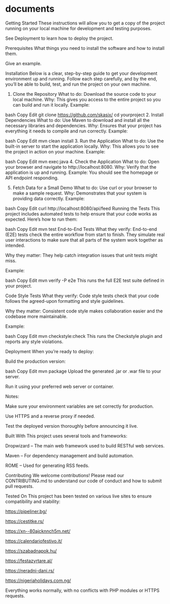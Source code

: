 # documents

Getting Started
These instructions will allow you to get a copy of the project running on your local machine for development and testing purposes.

See Deployment to learn how to deploy the project.

Prerequisites
What things you need to install the software and how to install them.

Give an example.

Installation
Below is a clear, step-by-step guide to get your development environment up and running. Follow each step carefully, and by the end, you’ll be able to build, test, and run the project on your own machine.

1. Clone the Repository
What to do: Download the source code to your local machine.
Why: This gives you access to the entire project so you can build and run it locally.
Example:

bash
Copy
Edit
git clone https://github.com/skasix/
cd yourproject
2. Install Dependencies
What to do: Use Maven to download and install all the necessary libraries and dependencies.
Why: Ensures that your project has everything it needs to compile and run correctly.
Example:

bash
Copy
Edit
mvn clean install
3. Run the Application
What to do: Use the built-in server to start the application locally.
Why: This allows you to see the project in action on your machine.
Example:

bash
Copy
Edit
mvn exec:java
4. Check the Application
What to do: Open your browser and navigate to http://localhost:8080.
Why: Verify that the application is up and running.
Example:
You should see the homepage or API endpoint responding.

5. Fetch Data for a Small Demo
What to do: Use curl or your browser to make a sample request.
Why: Demonstrates that your system is providing data correctly.
Example:

bash
Copy
Edit
curl http://localhost:8080/api/feed
Running the Tests
This project includes automated tests to help ensure that your code works as expected. Here’s how to run them:

bash
Copy
Edit
mvn test
End-to-End Tests
What they verify:
End-to-end (E2E) tests check the entire workflow from start to finish. They simulate real user interactions to make sure that all parts of the system work together as intended.

Why they matter:
They help catch integration issues that unit tests might miss.

Example:

bash
Copy
Edit
mvn verify -P e2e
This runs the full E2E test suite defined in your project.

Code Style Tests
What they verify:
Code style tests check that your code follows the agreed-upon formatting and style guidelines.

Why they matter:
Consistent code style makes collaboration easier and the codebase more maintainable.

Example:

bash
Copy
Edit
mvn checkstyle:check
This runs the Checkstyle plugin and reports any style violations.

Deployment
When you’re ready to deploy:

Build the production version:

bash
Copy
Edit
mvn package
Upload the generated .jar or .war file to your server.

Run it using your preferred web server or container.

Notes:

Make sure your environment variables are set correctly for production.

Use HTTPS and a reverse proxy if needed.

Test the deployed version thoroughly before announcing it live.

Built With
This project uses several tools and frameworks:

Dropwizard – The main web framework used to build RESTful web services.

Maven – For dependency management and build automation.

ROME – Used for generating RSS feeds.

Contributing
We welcome contributions! Please read our CONTRIBUTING.md to understand our code of conduct and how to submit pull requests.

Tested On
This project has been tested on various live sites to ensure compatibility and stability:

https://pipeliner.bg/

https://cestitke.rs/

https://xn--80ajcknnch5m.net/

https://calendariofestivo.it/

https://szabadnapok.hu/

https://festazyrtare.al/

https://neradni-dani.rs/

https://nigeriaholidays.com.ng/

Everything works normally, with no conflicts with PHP modules or HTTPS requests.
